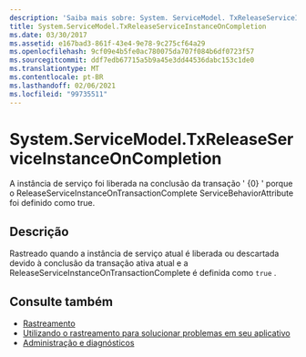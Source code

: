 ```yaml
---
description: 'Saiba mais sobre: System. ServiceModel. TxReleaseServiceInstanceOnCompletion'
title: System.ServiceModel.TxReleaseServiceInstanceOnCompletion
ms.date: 03/30/2017
ms.assetid: e167bad3-861f-43e4-9e78-9c275cf64a29
ms.openlocfilehash: 9cf09e4b5fe0ac780075da707f084b6df0723f57
ms.sourcegitcommit: ddf7edb67715a5b9a45e3dd44536dabc153c1de0
ms.translationtype: MT
ms.contentlocale: pt-BR
ms.lasthandoff: 02/06/2021
ms.locfileid: "99735511"
---
```

# <a name="systemservicemodeltxreleaseserviceinstanceoncompletion"></a>System.ServiceModel.TxReleaseServiceInstanceOnCompletion

A instância de serviço foi liberada na conclusão da transação ' {0} ' porque o ReleaseServiceInstanceOnTransactionComplete ServiceBehaviorAttribute foi definido como true.  
  
## <a name="description"></a>Descrição  

 Rastreado quando a instância de serviço atual é liberada ou descartada devido à conclusão da transação ativa atual e a ReleaseServiceInstanceOnTransactionComplete é definida como `true` .  
  
## <a name="see-also"></a>Consulte também

- [Rastreamento](index.md)
- [Utilizando o rastreamento para solucionar problemas em seu aplicativo](using-tracing-to-troubleshoot-your-application.md)
- [Administração e diagnósticos](../index.md)
